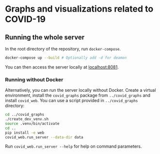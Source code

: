 # Graphs and visualizations related to COVID-19

## Running the whole server

In the root directory of the repository, run `docker-compose`.
```sh
docker-compose up --build # Optionally add -d for deamon
```
You can then access the server locally at [localhost:8081](http://127.0.0.1:8081).


### Running without Docker
Alternatively, you can run the server locally without Docker. Create a virtual
environment, install the `covid_graphs` package from `../covid_graphs` and install `covid_web`. You can use
a script provided in `../covid_graphs` directory:
```sh
cd ../covid_graphs
./create_dev_venv.sh
source .venv/bin/activate
cd ..
pip install -e web
covid_web.run_server --data-dir data
```
Run `covid_web.run_server --help` for help on command parameters.
